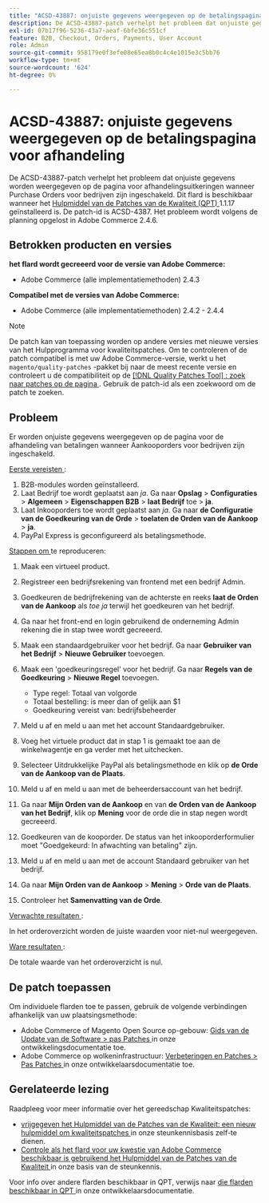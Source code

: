 ```yaml
---
title: "ACSD-43887: onjuiste gegevens weergegeven op de betalingspagina voor afhandeling"
description: De ACSD-43887-patch verhelpt het probleem dat onjuiste gegevens worden weergegeven op de pagina voor afhandelingsuitkeringen wanneer Purchase Orders voor bedrijven zijn ingeschakeld. Deze patch is beschikbaar wanneer [Quality Patches Tool (QPT)] (/help/announcements/adobe-commerce-announcements/magento-quality-patches-released-new-tool-to-self-serve-quality-patches.md) 1.1.17 is geïnstalleerd. De patch-id is ACSD-4387. Het probleem wordt volgens de planning opgelost in Adobe Commerce 2.4.6.
exl-id: 07b17f96-5236-43a7-aeaf-6bfe36c551cf
feature: B2B, Checkout, Orders, Payments, User Account
role: Admin
source-git-commit: 958179e0f3efe08e65ea8b0c4c4e1015e3c5bb76
workflow-type: tm+mt
source-wordcount: '624'
ht-degree: 0%

---
```


# ACSD-43887: onjuiste gegevens weergegeven op de betalingspagina voor afhandeling

De ACSD-43887-patch verhelpt het probleem dat onjuiste gegevens worden weergegeven op de pagina voor afhandelingsuitkeringen wanneer Purchase Orders voor bedrijven zijn ingeschakeld. Dit flard is beschikbaar wanneer het [ Hulpmiddel van de Patches van de Kwaliteit (QPT) ](/help/announcements/adobe-commerce-announcements/magento-quality-patches-released-new-tool-to-self-serve-quality-patches.md) 1.1.17 geïnstalleerd is. De patch-id is ACSD-4387. Het probleem wordt volgens de planning opgelost in Adobe Commerce 2.4.6.

## Betrokken producten en versies

**het flard wordt gecreeerd voor de versie van Adobe Commerce:**

* Adobe Commerce (alle implementatiemethoden) 2.4.3

**Compatibel met de versies van Adobe Commerce:**

* Adobe Commerce (alle implementatiemethoden) 2.4.2 - 2.4.4

>[!NOTE]
>
>De patch kan van toepassing worden op andere versies met nieuwe versies van het Hulpprogramma voor kwaliteitspatches. Om te controleren of de patch compatibel is met uw Adobe Commerce-versie, werkt u het `magento/quality-patches` -pakket bij naar de meest recente versie en controleert u de compatibiliteit op de [[!DNL Quality Patches Tool] : zoek naar patches op de pagina ](https://devdocs.magento.com/quality-patches/tool.html#patch-grid) . Gebruik de patch-id als een zoekwoord om de patch te zoeken.

## Probleem

Er worden onjuiste gegevens weergegeven op de pagina voor de afhandeling van betalingen wanneer Aankooporders voor bedrijven zijn ingeschakeld.

<u> Eerste vereisten </u>:

1. B2B-modules worden geïnstalleerd.
1. Laat Bedrijf toe wordt geplaatst aan _ja_. Ga naar **Opslag** > **Configuraties** > **Algemeen** > **Eigenschappen B2B** > **laat Bedrijf** toe > **ja**.
1. Laat Inkooporders toe wordt geplaatst aan _ja_. Ga naar **de Configuratie van de Goedkeuring van de Orde** > **toelaten de Orden van de Aankoop** > **ja**.
1. PayPal Express is geconfigureerd als betalingsmethode.

<u> Stappen om </u> te reproduceren:

1. Maak een virtueel product.
1. Registreer een bedrijfsrekening van frontend met een bedrijf Admin.
1. Goedkeuren de bedrijfrekening van de achterste en reeks **laat de Orden van de Aankoop** als _toe ja_ terwijl het goedkeuren van het bedrijf.
1. Ga naar het front-end en login gebruikend de onderneming Admin rekening die in stap twee wordt gecreeerd.
1. Maak een standaardgebruiker voor het bedrijf. Ga naar **Gebruiker van het Bedrijf** > **Nieuwe Gebruiker** toevoegen.
1. Maak een &#39;goedkeuringsregel&#39; voor het bedrijf. Ga naar **Regels van de Goedkeuring** > **Nieuwe Regel** toevoegen.

   * Type regel: Totaal van volgorde
   * Totaal bestelling: is meer dan of gelijk aan $1
   * Goedkeuring vereist van: bedrijfsbeheerder

1. Meld u af en meld u aan met het account Standaardgebruiker.
1. Voeg het virtuele product dat in stap 1 is gemaakt toe aan de winkelwagentje en ga verder met het uitchecken.
1. Selecteer Uitdrukkelijke PayPal als betalingsmethode en klik op **de Orde van de Aankoop van de Plaats**.
1. Meld u af en meld u aan met de beheerdersaccount van het bedrijf.
1. Ga naar **Mijn Orden van de Aankoop** en van **de Orden van de Aankoop van het Bedrijf**, klik op **Mening** voor de orde die in stap negen wordt gecreeerd.
1. Goedkeuren van de kooporder. De status van het inkooporderformulier moet &quot;Goedgekeurd: In afwachting van betaling&quot; zijn.
1. Meld u af en meld u aan met de account Standaard gebruiker van het bedrijf.
1. Ga naar **Mijn Orden van de Aankoop** > **Mening** > **Orde van de Plaats**.
1. Controleer het **Samenvatting van de Orde**.

<u> Verwachte resultaten </u>:

In het orderoverzicht worden de juiste waarden voor niet-nul weergegeven.

<u> Ware resultaten </u>:

De totale waarde van het orderoverzicht is nul.

## De patch toepassen

Om individuele flarden toe te passen, gebruik de volgende verbindingen afhankelijk van uw plaatsingsmethode:

* Adobe Commerce of Magento Open Source op-gebouw: [ Gids van de Update van de Software > pas Patches ](https://devdocs.magento.com/guides/v2.4/comp-mgr/patching/mqp.html) in onze ontwikkelingsdocumentatie toe.
* Adobe Commerce op wolkeninfrastructuur: [ Verbeteringen en Patches > Pas Patches ](https://devdocs.magento.com/cloud/project/project-patch.html) in onze ontwikkelaarsdocumentatie toe.

## Gerelateerde lezing

Raadpleeg voor meer informatie over het gereedschap Kwaliteitspatches:

* [ vrijgegeven het Hulpmiddel van de Patches van de Kwaliteit: een nieuw hulpmiddel om kwaliteitspatches ](/help/announcements/adobe-commerce-announcements/magento-quality-patches-released-new-tool-to-self-serve-quality-patches.md) in onze steunkennisbasis zelf-te dienen.
* [ Controle als het flard voor uw kwestie van Adobe Commerce beschikbaar is gebruikend het Hulpmiddel van de Patches van de Kwaliteit ](/help/support-tools/patches-available-in-qpt-tool/check-patch-for-magento-issue-with-magento-quality-patches.md) in onze basis van de steunkennis.

Voor info over andere flarden beschikbaar in QPT, verwijs naar [ die flarden beschikbaar in QPT ](https://devdocs.magento.com/quality-patches/tool.html#patch-grid) in onze ontwikkelaarsdocumentatie.
